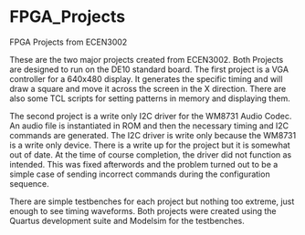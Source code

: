 # FPGA_Projects
FPGA Projects from ECEN3002

These are the two major projects created from ECEN3002. Both Projects are designed to run on the DE10 standard board. 
The first project is a VGA controller for a 640x480 display. It generates the specific timing and will draw a square and 
move it across the screen in the X direction. There are also some TCL scripts for setting patterns in memory and 
displaying them.

The second project is a write only I2C driver for the WM8731 Audio Codec. An audio file is instantiated in ROM and then
the necessary timing and I2C commands are generated. The I2C driver is write only because the WM8731 is a write
only device. There is a write up for the project but it is somewhat out of date. At the time of course completion, the 
driver did not function as intended. This was fixed afterwords and the problem turned out to be a simple case of sending
incorrect commands during the configuration sequence.

There are simple testbenches for each project but nothing too extreme, just enough to see timing waveforms. Both projects
were created using the Quartus development suite and Modelsim for the testbenches.
